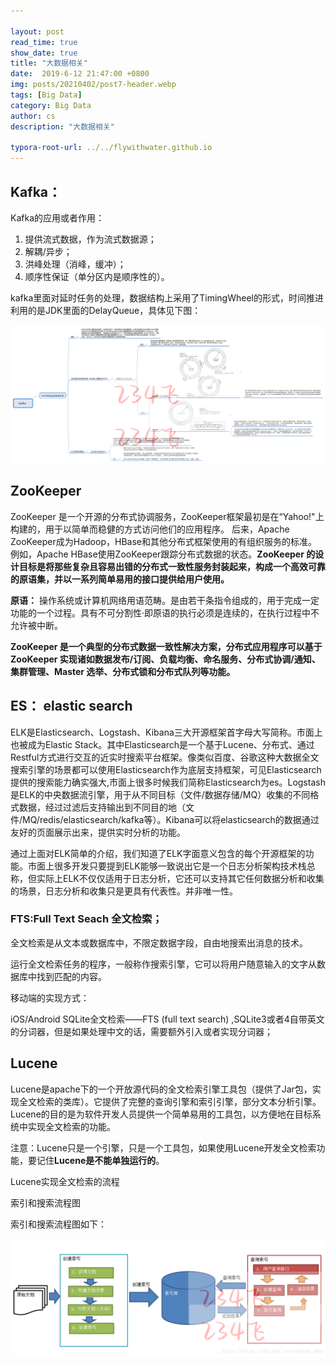 ```yaml
---

layout: post
read_time: true
show_date: true
title: "大数据相关"
date:  2019-6-12 21:47:00 +0800
img: posts/20210402/post7-header.webp
tags: [Big Data]
category: Big Data
author: cs
description: "大数据相关"

typora-root-url: ../../flywithwater.github.io
---
```


## **Kafka：**

Kafka的应用或者作用：

1. 提供流式数据，作为流式数据源；
2. 解耦/异步；
3. 洪峰处理（消峰，缓冲）；
4. 顺序性保证（单分区内是顺序性的）。



 kafka里面对延时任务的处理，数据结构上采用了TimingWheel的形式，时间推进利用的是JDK里面的DelayQueue，具体见下图：

![kafka	](/assets/img/posts/kafka.png)

## **ZooKeeper**

ZooKeeper 是一个开源的分布式协调服务，ZooKeeper框架最初是在“Yahoo!"上构建的，用于以简单而稳健的方式访问他们的应用程序。 后来，Apache ZooKeeper成为Hadoop，HBase和其他分布式框架使用的有组织服务的标准。 例如，Apache HBase使用ZooKeeper跟踪分布式数据的状态。**ZooKeeper 的设计目标是将那些复杂且容易出错的分布式一致性服务封装起来，构成一个高效可靠的原语集，并以一系列简单易用的接口提供给用户使用。**

**原语：** 操作系统或计算机网络用语范畴。是由若干条指令组成的，用于完成一定功能的一个过程。具有不可分割性·即原语的执行必须是连续的，在执行过程中不允许被中断。

**ZooKeeper 是一个典型的分布式数据一致性解决方案，分布式应用程序可以基于 ZooKeeper 实现诸如数据发布/订阅、负载均衡、命名服务、分布式协调/通知、集群管理、Master 选举、分布式锁和分布式队列等功能。**



## **ES： elastic search**

ELK是Elasticsearch、Logstash、Kibana三大开源框架首字母大写简称。市面上也被成为Elastic Stack。其中Elasticsearch是一个基于Lucene、分布式、通过Restful方式进行交互的近实时搜索平台框架。像类似百度、谷歌这种大数据全文搜索引擎的场景都可以使用Elasticsearch作为底层支持框架，可见Elasticsearch提供的搜索能力确实强大,市面上很多时候我们简称Elasticsearch为es。Logstash是ELK的中央数据流引擎，用于从不同目标（文件/数据存储/MQ）收集的不同格式数据，经过过滤后支持输出到不同目的地（文件/MQ/redis/elasticsearch/kafka等）。Kibana可以将elasticsearch的数据通过友好的页面展示出来，提供实时分析的功能。

通过上面对ELK简单的介绍，我们知道了ELK字面意义包含的每个开源框架的功能。市面上很多开发只要提到ELK能够一致说出它是一个日志分析架构技术栈总称，但实际上ELK不仅仅适用于日志分析，它还可以支持其它任何数据分析和收集的场景，日志分析和收集只是更具有代表性。并非唯一性。



###  **FTS:Full Text Seach 全文检索；**

全文检索是从文本或数据库中，不限定数据字段，自由地搜索出消息的技术。

运行全文检索任务的程序，一般称作搜索引擎，它可以将用户随意输入的文字从数据库中找到匹配的内容。

移动端的实现方式：

iOS/Android SQLite全文检索——FTS (full text search) ,SQLite3或者4自带英文的分词器，但是如果处理中文的话，需要额外引入或者实现分词器；



## **Lucene**

Lucene是apache下的一个开放源代码的全文检索引擎工具包（提供了Jar包，实现全文检索的类库）。它提供了完整的查询引擎和索引引擎，部分文本分析引擎。Lucene的目的是为软件开发人员提供一个简单易用的工具包，以方便地在目标系统中实现全文检索的功能。 

注意：Lucene只是一个引擎，只是一个工具包，如果使用Lucene开发全文检索功能，要记住**Lucene是不能单独运行的**。

Lucene实现全文检索的流程

索引和搜索流程图

索引和搜索流程图如下： 

![520181241695](/assets/img/posts/520181241695.png)